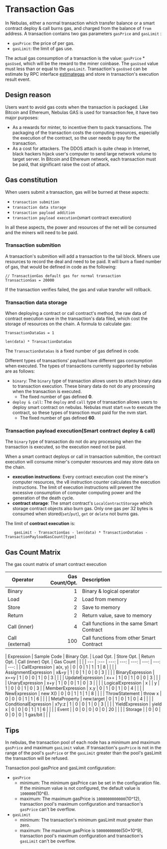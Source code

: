# Transaction Gas

In Nebulas, either a normal transaction which transfer balance or a smart contract deploy & call burns gas, and charged from the balance of `from` address. A transaction contains two gas parameters `gasPrice` and `gasLimit` :

* `gasPrice`: the price of per gas.
* `gasLimit`: the limit of gas use.

The actual gas consumption of a transaction is the value: `gasPrice` \* `gasUsed`, which will be the reward to the miner coinbase. The `gasUsed` value must less than or equal to the `gasLimit`. Transaction's `gasUsed` can be estimate by RPC interface [estimategas](https://github.com/nebulasio/wiki/blob/master/rpc.md#estimategas) and store in transaction's execution result event.

## Design reason

Users want to avoid gas costs when the transaction is packaged. Like Bitcoin and Ethereum, Nebulas GAS is used for transaction fee, it have two major purposes:

* As a rewards for minter, to incentive them to pack transactions. The packaging of the transaction costs the computing resources, especially the execution of the contract, so the user needs to pay for the transaction.
* As a cost for attackers. The DDOS attach is quite cheap in Internet, black hackers hijack user's computer to send large network volume to target server. In Bitcoin and Ethereum network, each transaction must be paid, that significant raise the cost of attack.

## Gas constitution

When users submit a transaction, gas will be burned at these aspects:

* `transaction submition`
* `transaction data storage`
* `transaction payload addition` 
* `transaction payload execution`\(smart contract execution\) 

In all these aspects, the power and resources of the net will be consumed and the miners will need to be paid.

### Transaction submition

A transaction's submition will add a transaction to the tail block. Miners use resources to record the deal and need to be paid. It will burn a fixed number of gas, that would be defined in code as the following:

```text
// TransactionGas default gas for normal transaction
TransactionGas = 20000
```

If the transaction verifies failed, the gas and value transfer will rollback.

### Transaction data storage

When deploying a contract or call contract's method, the raw data of contract execution save in the transaction's data filed, which cost the storage of resources on the chain. A formula to calculate gas:

```text
TransactionDataGas = 1

len(data) * TransactionDataGas
```

The `TransactionDataGas` is a fixed number of gas defined in code.

Different types of transactions' payload have different gas consumption when executed. The types of transactions currently supported by nebulas are as follows:

* `binary`: The `binary` type of transaction allows users to attach binary data to transaction execution. These binary data do not do any processing when the transaction is executed.
  * The fixed number of gas defined **0**. 
* `deploy & call`: The `deploy` and `call` type of transaction allows users to deploy smart contract on nebulas. Nebulas must start `nvm` to execute the contract, so these types of transction must paid for the nvm start.
  * The fixed number of gas defined **60**. 

### Transaction payload execution\(Smart contract deploy & call\)

The `binary` type of transaction do not do any processing when the transaction is executed, so the execution need not be paid.

When a smart contract deploys or call in transaction submition, the contract execution will consume miner's computer resources and may store data on the chain.

* **execution instructions**: Every contract execution cost the miner's computer resources, the v8 instruction counter calculates the execution instructions. The limit of execution instructions will prevent the excessive consumption of computer computing power and the generation of the death cycle.
* **contract storage**: The smart contract's `LocalContractStorage` which storage contract objects also burn gas. Only one gas per 32 bytes is consumed when stored\(`set`/`put`\), `get` or `delete` not burns gas.

The limit of **contract execution** is:

```text
    gasLimit - TransactionGas - len(data) * TransactionDataGas - TransactionPayloadGasCount[type]
```

## Gas Count Matrix

The gas count matrix of smart contract execution

| Operator | Gas Count/Opt. | Description |
| --- | ---: | :--- |
| Binary | 1 | Binary & logical operator |
| Load | 2 | Load from memory |
| Store | 2 | Save to memory |
| Return | 2 | Return value, save to memory |
| Call \(inner\) | 4 | Call functions in the same Smart Contract |
| Call \(external\) | 100 | Call functions from other Smart Contract |

| Expression | Sample Code | Binary Opt. | Load Opt. | Store Opt. | Return Opt. | Call \(inner\) Opt. | Gas Count |  |  |
| --- | :--- | ---: | ---: | ---: | ---: | ---: | ---: |
| CallExpression | a\(x, y\) | 0 | 0 | 1 | 1 | 1 | 8 |  |  |
| AssignmentExpression | x&=y | 1 | 0 | 1 | 0 | 0 | 3 |  |  |
| BinaryExpression | x==y | 1 | 0 | 0 | 1 | 0 | 3 |  |  |
| UpdateExpression | x++ | 1 | 0 | 1 | 0 | 0 | 3 |  |  |
| UnaryExpression | x+y | 1 | 0 | 0 | 1 | 0 | 3 |  |  |
| LogicalExpression | x |  | y | 1 | 0 | 0 | 1 | 0 | 3 |
| MemberExpression | x.y | 0 | 1 | 0 | 1 | 0 | 4 |  |  |
| NewExpression | new X\(\) | 0 | 0 | 1 | 1 | 1 | 8 |  |  |
| ThrowStatement | throw x | 0 | 0 | 0 | 1 | 1 | 6 |  |  |
| MetaProperty | new.target | 0 | 1 | 0 | 1 | 0 | 4 |  |  |
| ConditionalExpression | x?y:z | 1 | 0 | 0 | 1 | 0 | 3 |  |  |
| YieldExpression | yield x | 0 | 0 | 0 | 1 | 1 | 6 |  |  |
| Event |  | 0 | 0 | 0 | 0 | 0 | 20 |  |  |
| Storage |  | 0 | 0 | 0 | 0 | 0 | 1 gas/bit |  |  |

## Tips

In nebulas, the transaction pool of each node has a minimum and maximum `gasPrice` and maximum `gasLimit` value. If transaction's `gasPrice` is not in the range of the pool's `gasPrice` or the `gasLimit` greater than the pool's gasLimit the transaction will be refused.

Transaction pool gasPrice and gasLimit configuration:

* `gasPrice`
  * minimum: The minimum gasPrice can be set in the configuration file. If the minimum value is not configured, the default value is `1000000`\(10^6\).
  * maximum: The maximum gasPrice is `1000000000000`\(10^12\), transaction pool's maximum configuration and transaction's `gasPrice` can't be overflow.
* `gasLimit`
  * minimum: The transaction's minimum gasLimit must greater than zero.
  * maximum: The maximum gasPrice is `50000000000`\(50\*10^9\), transaction pool's maximum configuration and transaction's `gasLimit` can't be overflow.

